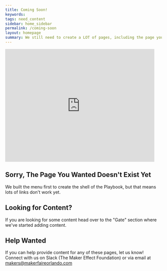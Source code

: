 ```yaml
---
title: Coming Soon!
keywords:
tags: need_content
sidebar: home_sidebar
permalink: /coming-soon
layout: homepage
summary: We still need to create a LOT of pages, including the page you clicked on that got you here.
---
```



<div><iframe src="https://giphy.com/embed/3o72FkiKGMGauydfyg" width="480" height="363" frameBorder="0" class="giphy-embed" allowFullScreen></iframe></div>


## Sorry, The Page You Wanted Doesn't Exist Yet
We built the menu first to create the shell of the Playbook, but that means lots of links don't work yet.

## Looking for Content?
If you are looking for some content head over to the "Gate" section where we've started adding content.

## Help Wanted
If you can help provide content for any of these pages, let us know! Connect with us on Slack (The Maker Effect Foundation) or via email at makers@makerfaireorlando.com
